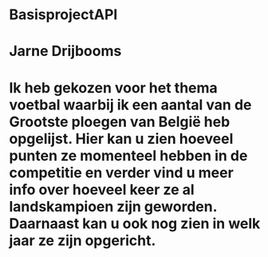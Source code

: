 # BasisprojectAPI
# Jarne Drijbooms

# Ik heb gekozen voor het thema voetbal waarbij ik een aantal van de Grootste ploegen van België heb opgelijst. Hier kan u zien hoeveel punten ze momenteel hebben in de competitie en verder vind u meer info over hoeveel keer ze al landskampioen zijn geworden. Daarnaast kan u ook nog zien in welk jaar ze zijn opgericht.
